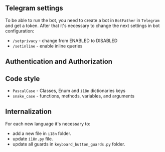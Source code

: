 ﻿## Telegram settings

To be able to run the bot, you need to create a bot in `BotFather` in `Telegram` and get a token. After that it's necessary
to change the next settings in bot configuration:

* `/setprivacy` - change from ENABLED to DISABLED
* `/setinline` - enable inline queries

## Authentication and Authorization



## Code style

* `PascalCase` - Classes, Enum and `i18n` dictionaries keys
* `snake_case` - functions, methods, variables, and arguments

## Internalization

For each new language it's necessary to:
* add a new file in `i18n` folder.
* update `i18n.py` file.
* update all guards in `keyboard_button_guards.py` folder.